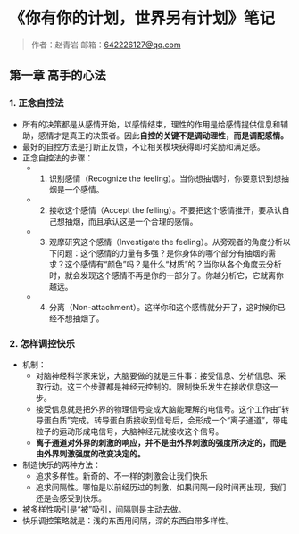# 《你有你的计划，世界另有计划》笔记

>作者：赵青岩
>邮箱：642226127@qq.com

## 第一章 高手的心法

### 1. 正念自控法

- 所有的决策都是从感情开始，以感情结束，理性的作用是给感情提供信息和辅助，感情才是真正的决策者。因此**自控的关键不是调动理性，而是调配感情。**
- 最好的自控方法是打断正反馈，不让相关模块获得即时奖励和满足感。
- 正念自控法的步骤：
  - 1. 识别感情（Recognize the feeling）。当你想抽烟时，你要意识到想抽烟是一个感情。
  - 2. 接收这个感情（Accept the felling）。不要把这个感情推开，要承认自己想抽烟，而且承认这是一个合理的感情。
  - 3. 观摩研究这个感情（Investigate the feeling）。从旁观者的角度分析以下问题：这个感情的力量有多强？是你身体的哪个部分有抽烟的需求？这个感情有“颜色”吗？是什么“材质”的？当你从各个角度去分析时，就会发现这个感情不再是你的一部分了。你越分析它，它就离你越远。
  - 4. 分离（Non-attachment）。这样你和这个感情就分开了，这时候你已经不想抽烟了。

### 2. 怎样调控快乐

- 机制：
  - 对脑神经科学家来说，大脑要做的就是三件事：接受信息、分析信息、采取行动。这三个步骤都是神经元控制的。限制快乐发生在接收信息这一步。
  - 接受信息就是把外界的物理信号变成大脑能理解的电信号。这个工作由“转导蛋白质”完成。转导蛋白质接收到信号后，会形成一个“离子通道”，带电粒子的运动形成电信号，大脑神经元就接收这个信号。
  - **离子通道对外界的刺激的响应，并不是由外界刺激的强度所决定的，而是由外界刺激强度的改变决定的。**
- 制造快乐的两种方法：
  - 追求多样性。新奇的、不一样的刺激会让我们快乐
  - 追求间隔性。哪怕是以前经历过的刺激，如果间隔一段时间再出现，我们还是会感受到快乐。
- 被多样性吸引是“被”吸引，间隔则是主动去做。
- 快乐调控策略就是：浅的东西用间隔，深的东西自带多样性。
